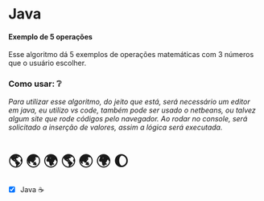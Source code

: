# Java

#### Exemplo de 5 operações

Esse algoritmo dá 5 exemplos de operações matemáticas com 3 números que o usuário escolher. 

### Como usar:  :grey_question:

_Para utilizar esse algoritmo, do jeito que está, será necessário um editor em java, eu utilizo vs code, também pode ser usado o netbeans, ou talvez algum site que rode códigos pelo navegador.  Ao rodar no console, será solicitado a inserção de valores, assim a lógica será executada._

> > > > > > > > > > > > > > > > > > > > > > > > > > > > > > > > > > >

# :earth_americas:   	:earth_asia:   	:earth_africa:   	:earth_americas:   	:earth_asia:   	:earth_africa: 	  :moon: 

- [x] Java :coffee:

